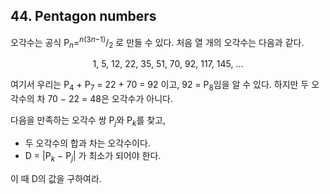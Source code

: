 ## 44. Pentagon numbers

오각수는 공식 P<sub><var>n</var></sub>=<sup><var>n</var>(3<var>n</var>&minus;1)</sup>/<sub>2</sub> 로 만들 수 있다. 처음 열 개의 오각수는 다음과 같다.

<p align="center">
  1, 5, 12, 22, 35, 51, 70, 92, 117, 145, ...
</p>

여기서 우리는 P<sub>4</sub> + P<sub>7</sub> = 22 + 70 = 92 이고, 92 = P<sub>8</sub>임을 알 수 있다. 하지만 두 오각수의 차 70 &minus; 22 = 48은 오각수가 아니다.

다음을 만족하는 오각수 쌍 P<sub><var>j</var></sub>와 P<sub><var>k</var></sub>를 찾고,

* 두 오각수의 합과 차는 오각수이다.
* D = |P<sub><var>k</var></sub> &minus; P<sub><var>j</var></sub>| 가 최소가 되어야 한다.

이 때 D의 값을 구하여라.
